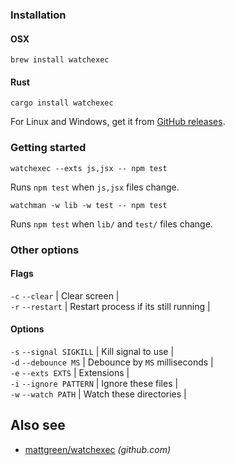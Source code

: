 ### Installation

#### OSX

    brew install watchexec

#### Rust

    cargo install watchexec

For Linux and Windows, get it from [GitHub releases](https://github.com/mattgreen/watchexec).

### Getting started

    watchexec --exts js,jsx -- npm test

Runs `npm test` when `js,jsx` files change.

    watchman -w lib -w test -- npm test

Runs `npm test` when `lib/` and `test/` files change.

### Other options

#### Flags

`-c` `--clear` | Clear screen |  
`-r` `--restart` | Restart process if its still running |

#### Options

`-s` `--signal SIGKILL` | Kill signal to use |  
`-d` `--debounce MS` | Debounce by `MS` milliseconds |  
`-e` `--exts EXTS` | Extensions |  
`-i` `--ignore PATTERN` | Ignore these files |  
`-w` `--watch PATH` | Watch these directories |

Also see
--------

-   [mattgreen/watchexec](https://github.com/mattgreen/watchexec) *(github.com)*
